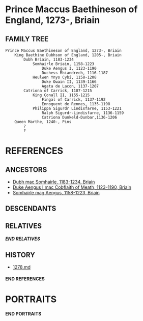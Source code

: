 # Prince Maccus Baethineson of England, 1273-, Briain

## FAMILY TREE
```
Prince Maccus Baethineson of England, 1273-, Briain
    King Baethine Dubhson of England, 1205-, Briain
        Dubh Briain, 1183-1234
            Somhairle Briain, 1158-1223
                Duke Aengus I, 1123-1190
                Duchess Rhiandrech, 1116-1187
            Heulwen Ynys Cybi, 1158-1208
                Duke Owain II, 1139-1166
                Agata de Lacon, 1137-1207
        Catriona of Carrick, 1187-1215
            King Conall II, 1155-1215
                Fingal of Carrick, 1137-1192
                Ennoguent de Rennes, 1135-1198
            Philippa Sigurdr Lindisfarne, 1153-1221
                Ralph Sigurdr-Lindisfarne, 1136-1159
                Catriona Dunkeld-Dunbar,1136-1206
    Queen Marthe, 1240-, Pins
        ?
        ?
```

# REFERENCES

## ANCESTORS
* [Dubh mac Somhairle, 1183-1234, Briain](dubh_mac_somhairle_1183.md)
* [Duke Aengus I mac Cobflaith of Meath, 1123-1190, Briain](aengus_i_mac_cobflaith_1123.md)
* [Somhairle mag Aengus, 1158-1223, Briain](somhairle_mag_aengus_1158.md)

## DESCENDANTS

## RELATIVES

##### END RELATIVES 
## HISTORY
* [1278.md](../h/1278.md)

#### END REFERENCES

# PORTRAITS

#### END PORTRAITS


